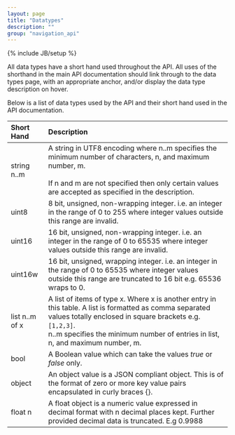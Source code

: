```yaml
---
layout: page
title: "Datatypes"
description: ""
group: "navigation_api"
---
```

{% include JB/setup %}

All data types have a short hand used throughout the API. All uses of the shorthand in the main API documentation should link through to the data types page, with an appropriate anchor, and/or display the data type description on hover.

Below is a list of data types used by the API and their short hand used in the API documentation.

|Short Hand		|**Description**	|
|:------------|:----------------|
|string n..m	|A string in UTF8 encoding where n..m specifies the minimum number of characters, n, and maximum number, m.<br /><br />If n and m are not specified then only certain values are accepted as specified in the description. |
|uint8				|8 bit, unsigned, non-wrapping integer. i.e. an integer in the range of 0 to 255 where integer values outside this range are invalid. |
|uint16				|16 bit, unsigned, non-wrapping integer. i.e. an integer in the range of 0 to 65535 where integer values outside this range are invalid. |
|uint16w			|16 bit, unsigned, wrapping integer. i.e. an integer in the range of 0 to 65535 where integer values outside this range are truncated to 16 bit e.g. 65536 wraps to 0. |
|list n..m of x | A list of items of type x. Where x is another entry in this table. A list is formatted as comma separated values totally enclosed in square brackets e.g. `[1,2,3]`. <br /> n..m specifies the minimum number of entries in list, n, and maximum number, m. |
|bool					|A Boolean value which can take the values *true* or *false* only. |
|object				|An object value is a JSON compliant object. This is of the format of zero or more key value pairs encapsulated in curly braces {}. |
|float n			|A float object is a numeric value expressed in decimal format with n decimal places kept. Further provided decimal data is truncated. E.g 0.9988 |
